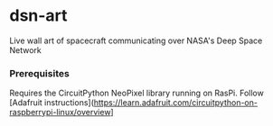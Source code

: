# dsn-art
Live wall art of spacecraft communicating over NASA's Deep Space Network


### Prerequisites
Requires the CircuitPython NeoPixel library running on RasPi. Follow [Adafruit instructions](https://learn.adafruit.com/circuitpython-on-raspberrypi-linux/overview]